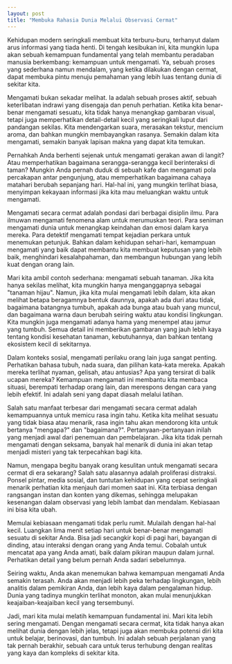 ```yaml
---
layout: post
title: "Membuka Rahasia Dunia Melalui Observasi Cermat"
---
```


Kehidupan modern seringkali membuat kita terburu-buru, terhanyut dalam arus informasi yang tiada henti. Di tengah kesibukan ini, kita mungkin lupa akan sebuah kemampuan fundamental yang telah membantu peradaban manusia berkembang: kemampuan untuk mengamati. Ya, sebuah proses yang sederhana namun mendalam, yang ketika dilakukan dengan cermat, dapat membuka pintu menuju pemahaman yang lebih luas tentang dunia di sekitar kita.

Mengamati bukan sekadar melihat. Ia adalah sebuah proses aktif, sebuah keterlibatan indrawi yang disengaja dan penuh perhatian. Ketika kita benar-benar mengamati sesuatu, kita tidak hanya menangkap gambaran visual, tetapi juga memperhatikan detail-detail kecil yang seringkali luput dari pandangan sekilas. Kita mendengarkan suara, merasakan tekstur, mencium aroma, dan bahkan mungkin membayangkan rasanya. Semakin dalam kita mengamati, semakin banyak lapisan makna yang dapat kita temukan.

Pernahkah Anda berhenti sejenak untuk mengamati gerakan awan di langit? Atau memperhatikan bagaimana serangga-serangga kecil berinteraksi di taman? Mungkin Anda pernah duduk di sebuah kafe dan mengamati pola percakapan antar pengunjung, atau memperhatikan bagaimana cahaya matahari berubah sepanjang hari. Hal-hal ini, yang mungkin terlihat biasa, menyimpan kekayaan informasi jika kita mau meluangkan waktu untuk mengamati.

Mengamati secara cermat adalah pondasi dari berbagai disiplin ilmu. Para ilmuwan mengamati fenomena alam untuk merumuskan teori. Para seniman mengamati dunia untuk menangkap keindahan dan emosi dalam karya mereka. Para detektif mengamati tempat kejadian perkara untuk menemukan petunjuk. Bahkan dalam kehidupan sehari-hari, kemampuan mengamati yang baik dapat membantu kita membuat keputusan yang lebih baik, menghindari kesalahpahaman, dan membangun hubungan yang lebih kuat dengan orang lain.

Mari kita ambil contoh sederhana: mengamati sebuah tanaman. Jika kita hanya sekilas melihat, kita mungkin hanya menganggapnya sebagai "tanaman hijau". Namun, jika kita mulai mengamati lebih dalam, kita akan melihat betapa beragamnya bentuk daunnya, apakah ada duri atau tidak, bagaimana batangnya tumbuh, apakah ada bunga atau buah yang muncul, dan bagaimana warna daun berubah seiring waktu atau kondisi lingkungan. Kita mungkin juga mengamati adanya hama yang menempel atau jamur yang tumbuh. Semua detail ini memberikan gambaran yang jauh lebih kaya tentang kondisi kesehatan tanaman, kebutuhannya, dan bahkan tentang ekosistem kecil di sekitarnya.

Dalam konteks sosial, mengamati perilaku orang lain juga sangat penting. Perhatikan bahasa tubuh, nada suara, dan pilihan kata-kata mereka. Apakah mereka terlihat nyaman, gelisah, atau antusias? Apa yang tersirat di balik ucapan mereka? Kemampuan mengamati ini membantu kita membaca situasi, berempati terhadap orang lain, dan merespons dengan cara yang lebih efektif. Ini adalah seni yang dapat diasah melalui latihan.

Salah satu manfaat terbesar dari mengamati secara cermat adalah kemampuannya untuk memicu rasa ingin tahu. Ketika kita melihat sesuatu yang tidak biasa atau menarik, rasa ingin tahu akan mendorong kita untuk bertanya "mengapa?" dan "bagaimana?". Pertanyaan-pertanyaan inilah yang menjadi awal dari penemuan dan pembelajaran. Jika kita tidak pernah mengamati dengan seksama, banyak hal menarik di dunia ini akan tetap menjadi misteri yang tak terpecahkan bagi kita.

Namun, mengapa begitu banyak orang kesulitan untuk mengamati secara cermat di era sekarang? Salah satu alasannya adalah proliferasi distraksi. Ponsel pintar, media sosial, dan tuntutan kehidupan yang cepat seringkali menarik perhatian kita menjauh dari momen saat ini. Kita terbiasa dengan rangsangan instan dan konten yang dikemas, sehingga melupakan kesenangan dalam observasi yang lebih lambat dan mendalam. Kebiasaan ini bisa kita ubah.

Memulai kebiasaan mengamati tidak perlu rumit. Mulailah dengan hal-hal kecil. Luangkan lima menit setiap hari untuk benar-benar mengamati sesuatu di sekitar Anda. Bisa jadi secangkir kopi di pagi hari, bayangan di dinding, atau interaksi dengan orang yang Anda temui. Cobalah untuk mencatat apa yang Anda amati, baik dalam pikiran maupun dalam jurnal. Perhatikan detail yang belum pernah Anda sadari sebelumnya.

Seiring waktu, Anda akan menemukan bahwa kemampuan mengamati Anda semakin terasah. Anda akan menjadi lebih peka terhadap lingkungan, lebih analitis dalam pemikiran Anda, dan lebih kaya dalam pengalaman hidup. Dunia yang tadinya mungkin terlihat monoton, akan mulai menunjukkan keajaiban-keajaiban kecil yang tersembunyi.

Jadi, mari kita mulai melatih kemampuan fundamental ini. Mari kita lebih sering mengamati. Dengan mengamati secara cermat, kita tidak hanya akan melihat dunia dengan lebih jelas, tetapi juga akan membuka potensi diri kita untuk belajar, berinovasi, dan tumbuh. Ini adalah sebuah perjalanan yang tak pernah berakhir, sebuah cara untuk terus terhubung dengan realitas yang kaya dan kompleks di sekitar kita.
